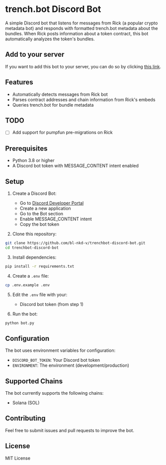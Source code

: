 # trench.bot Discord Bot

A simple Discord bot that listens for messages from Rick (a popular crypto metadata bot) and responds with formatted trench.bot metadata about the bundles. When Rick posts information about a token contract, this bot automatically analyzes the token's bundles.

## Add to your server

If you want to add this bot to your server, you can do so by clicking [this link](https://discord.com/oauth2/authorize?client_id=1328776639370366996).

## Features

- Automatically detects messages from Rick bot
- Parses contract addresses and chain information from Rick's embeds
- Queries trench.bot for bundle metadata

## TODO

- [ ] Add support for pumpfun pre-migrations on Rick

## Prerequisites

- Python 3.8 or higher
- A Discord bot token with MESSAGE_CONTENT intent enabled

## Setup

1. Create a Discord Bot:

   - Go to [Discord Developer Portal](https://discord.com/developers/applications)
   - Create a new application
   - Go to the Bot section
   - Enable MESSAGE_CONTENT intent
   - Copy the bot token

2. Clone this repository:

```bash
git clone https://github.com/bl-nkd-v/trenchbot-discord-bot.git
cd trenchbot-discord-bot
```

3. Install dependencies:

```bash
pip install -r requirements.txt
```

4. Create a `.env` file:

```bash
cp .env.example .env
```

5. Edit the `.env` file with your:

   - Discord bot token (from step 1)

6. Run the bot:

```bash
python bot.py
```

## Configuration

The bot uses environment variables for configuration:

- `DISCORD_BOT_TOKEN`: Your Discord bot token
- `ENVIRONMENT`: The environment (development/production)

## Supported Chains

The bot currently supports the following chains:

- Solana (SOL)

## Contributing

Feel free to submit issues and pull requests to improve the bot.

## License

MIT License
